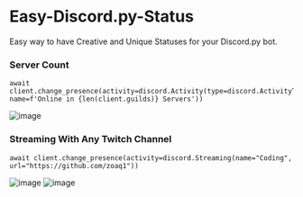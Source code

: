 # Easy-Discord.py-Status
Easy way to have Creative and Unique Statuses for your Discord.py bot.

### Server Count
```
await client.change_presence(activity=discord.Activity(type=discord.ActivityType.playing, name=f'Online in {len(client.guilds)} Servers'))
```
![image](https://user-images.githubusercontent.com/93454464/152406794-fc62d3f2-25e4-4666-a81d-381b55186f18.png)

### Streaming With Any Twitch Channel
```
await client.change_presence(activity=discord.Streaming(name="Coding", url="https://github.com/zoaq1"))
```
![image](https://user-images.githubusercontent.com/93454464/152407265-92321e30-97e2-4104-bfa4-7705098fc54f.png)
![image](https://user-images.githubusercontent.com/93454464/152407269-7c32de17-6d9a-4238-b200-2eb9cda9de4c.png)

